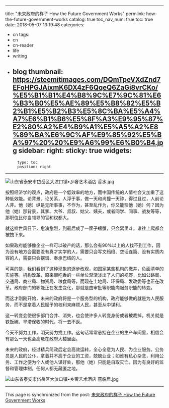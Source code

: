 
---
title: "未来政府的样子 How the Future Government Works"
permlink: how-the-future-government-works
catalog: true
toc_nav_num: true
toc: true
date: 2018-05-07 13:19:48
categories:
- cn
tags:
- cn
- cn-reader
- life
- writing
- blog
thumbnail: https://steemitimages.com/DQmTpeVXdZnd7EFoHPGJAixmK6DX4zF6QqeQ6ZaGi8vrCKo/%E5%B1%B1%E4%B8%9C%E7%9C%81%E6%B3%B0%E5%AE%89%E5%B8%82%E5%B2%B1%E5%B2%B3%E5%8C%BA%E5%A4%A7%E6%B1%B6%E5%8F%A3%E9%95%87%E2%80%A2%E4%B9%A1%E5%A5%A2%E8%89%BA%E6%9C%AF%E9%85%92%E5%BA%97%20%20%E9%A6%99%E6%B0%B4.jpg
sidebar:
    right:
        sticky: true
widgets:
    -
        type: toc
        position: right
---


![山东省泰安市岱岳区大汶口镇•乡奢艺术酒店  香水.jpg](https://steemitimages.com/DQmTpeVXdZnd7EFoHPGJAixmK6DX4zF6QqeQ6ZaGi8vrCKo/%E5%B1%B1%E4%B8%9C%E7%9C%81%E6%B3%B0%E5%AE%89%E5%B8%82%E5%B2%B1%E5%B2%B3%E5%8C%BA%E5%A4%A7%E6%B1%B6%E5%8F%A3%E9%95%87%E2%80%A2%E4%B9%A1%E5%A5%A2%E8%89%BA%E6%9C%AF%E9%85%92%E5%BA%97%20%20%E9%A6%99%E6%B0%B4.jpg)



按照经济学的观点，政府是一个低效率的地方，而中国传统的人情社会又加重了这种低效能。论背景、论关系，人浮于事，做一天和尚撞一天钟，得过且过，人前论人非。他（她）纵是无所事事，不作为，甚至乱作为，你又能奈他（她）何？因为他（她）那背景，其爹、大爷、叔叔、姑父、姨夫，或者同学、同事、战友等等，那职位比你当领导的官和权都大。

就这样世风日下，愈演愈烈，到最后成了一筐子螃蟹，只会窝里斗，谁往上爬都会被拽下来。

如果政府能够像企业一样可以破产的话，那么会有90%以上的人找不到工作，因为没有地方会需要没有真才实学的人，需要只会写文绉绉、空话连篇、没有实质内容的人，需要只会摆谱、奉承巴结的人。

可喜的是，我们看到了这种现象的逐步改观，如国家某些机构的撤并，负面清单的实施等。机构改革，原来很吃香的一些单位渐渐淡出了人们的视野，比如公路局、交通局、商业局、物资局、粮食局等，而现在土地局、环保局、发改委等也正在改革。政府部门的职能正在发生变化，那就是由审批等职能向服务职能的转变。

而这才刚刚开始，未来的政府将是一个服务型的机构，政府能够做的就是为人民服务，而不是拿着人民赋予的权利来麻烦人民，甚至从中谋利。

这一转变会使很多部门合并、消失，也会使许多人转变身份或者被裁掉。机关就是铁饭碗、旱涝保收的时代，将一去不返。

今天不努力工作，明天努力找工作。这句话常常悬挂在企业的生产车间里，相信会有那么一天也会高悬在政府大楼里面。

未来的政府，经过精兵简政后定会高效运转，全心全意为人民、为企业服务。公务员是人民的公仆，拿着并不高于企业的工资，兢兢业业；如谁有私心杂念，利用公务、工作之便为个人或他人谋好处，那他（她）只能是自取灭亡。因为有良好的监督和管理体制，任何人都无藏匿之地。

![山东省泰安市岱岳区大汶口镇•乡奢艺术酒店     燕临居.jpg](https://steemitimages.com/DQmcLdohi5adZrjma1Mt1uRfdZi6RAKxnTdWr4br6npTwsG/%E5%B1%B1%E4%B8%9C%E7%9C%81%E6%B3%B0%E5%AE%89%E5%B8%82%E5%B2%B1%E5%B2%B3%E5%8C%BA%E5%A4%A7%E6%B1%B6%E5%8F%A3%E9%95%87%E2%80%A2%E4%B9%A1%E5%A5%A2%E8%89%BA%E6%9C%AF%E9%85%92%E5%BA%97%20%20%20%20%20%E7%87%95%E4%B8%B4%E5%B1%85.jpg)

- - -

This page is synchronized from the post: [未来政府的样子 How the Future Government Works](https://steemit.com/@bring/how-the-future-government-works)
